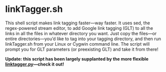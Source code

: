 linkTagger.sh
=============

This shell script makes link tagging faster&mdash;way faster. It uses sed, the regex-powered stream editor, to add Google link tagging (GLT) to all the links in all the files in whatever directory you want. Just copy the files&mdash;or entire directories&mdash;you&rsquo;d like to tag into your tagging directory, and then run linkTagger.sh from your Linux or Cygwin command line. The script will prompt you for GLT parameters (or preexisting GLT) and take it from&nbsp;there!

<strong>Update: this script has been largely supplanted by the more flexible <a href="https://github.com/david-davidson/linktagger.py">linktagger.py</a>&mdash;check it out!</strong>